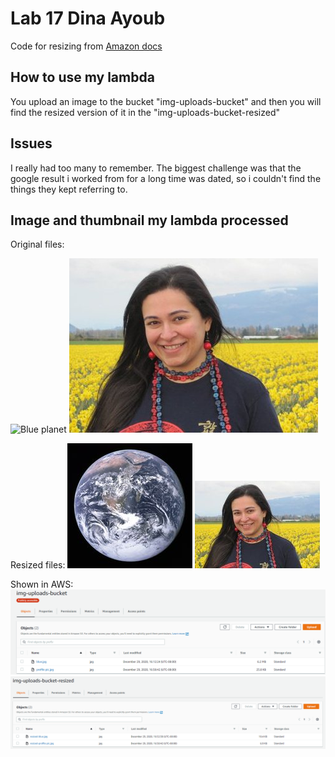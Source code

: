 # Lab 17 Dina Ayoub

Code for resizing from [Amazon docs](https://docs.aws.amazon.com/lambda/latest/dg/with-s3-example.html)

## How to use my lambda

You upload an image to the bucket "img-uploads-bucket" and then you will find the resized version of it in the "img-uploads-bucket-resized"

## Issues

I really had too many to remember. The biggest challenge was that the google result i worked from for a long time was dated, so i couldn't find the things they kept referring to.

## Image and thumbnail my lambda processed

Original files:

![Blue planet](assets/blue.jpg)
![My Profile Pic](assets/profile-pic.jpg)

Resized files:
![Blue planet](assets/resized-blue.jpg)
![My Profile Pic](assets/resized-profile-pic.jpg)

Shown in AWS:
![1](assets/1.png)
![2](assets/2.png)